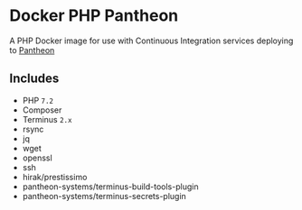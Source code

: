 # Docker PHP Pantheon
A PHP Docker image for use with Continuous Integration services deploying to [Pantheon](https://pantheon.io/)

## Includes
* PHP `7.2`
* Composer
* Terminus `2.x`
* rsync
* jq
* wget
* openssl
* ssh
* hirak/prestissimo
* pantheon-systems/terminus-build-tools-plugin
* pantheon-systems/terminus-secrets-plugin
